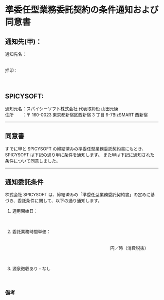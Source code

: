 # 準委任型業務委託契約の条件通知および同意書

## 通知先(甲)：

通知先名：<br>
<br>
<br>
押印：<br>
<br>
<br>

## SPICYSOFT:

通知元名：スパイシーソフト株式会社 代表取締役 山田元康<br>
住所　　：〒 160-0023 東京都新宿区西新宿 3 丁目 9-7BizSMART 西新宿<br>

---

## 同意書

すでに甲と SPICYSOFT の締結済みの準委任型業務委託契約書にもとき、SPICYSOFT は下記の通り甲に条件を通知します。
また甲は下記に通知された条件について同意しました。

---

## 通知委託条件

株式会社 SPICYSOFT は、締結済みの「準委任型業務委託契約書」の定めに基づき、委託条件に関して、以下の通り通知します。

1. 適用開始日：<br>
   <br>
   <br>
2. 委託業務時間単価：<br>
   <br>
   <br>
   　　　　　　　　　　　　　　　　　　　　　　　円／時（消費税抜）<br>
   <br>
   <br>

3. 源泉徴収あり・なし<br>
   <br>
   <br>

### 備考

<br>
<br>
<br>
